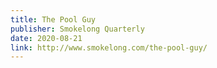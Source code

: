 ```yaml
---
title: The Pool Guy
publisher: Smokelong Quarterly
date: 2020-08-21
link: http://www.smokelong.com/the-pool-guy/
---
```

